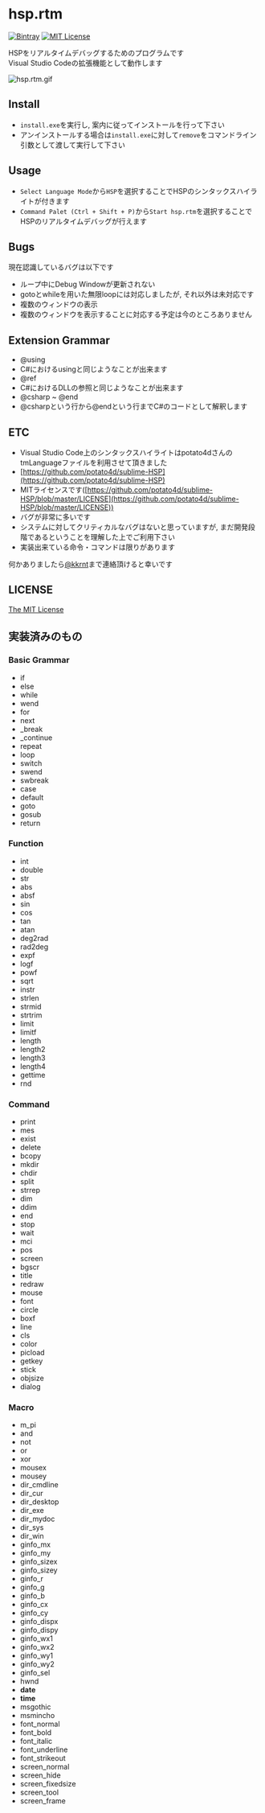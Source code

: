 # hsp.rtm
[![Bintray](https://img.shields.io/badge/Download-0.4.1-green.svg)](https://github.com/kkrnt/hsp.rtm/releases/download/v0.4.1/hsp.rtm_v0.4.1.zip) [![MIT License](http://img.shields.io/badge/license-MIT-blue.svg?style=flat)](https://github.com/kkrnt/hsp.rtm/blob/master/LICENSE)  

HSPをリアルタイムデバッグするためのプログラムです  
Visual Studio Codeの拡張機能として動作します

![hsp.rtm.gif](media/hsp.rtm.gif)

## Install
- ```install.exe```を実行し, 案内に従ってインストールを行って下さい
- アンインストールする場合は```install.exe```に対して```remove```をコマンドライン引数として渡して実行して下さい

## Usage
- ```Select Language Mode```から```HSP```を選択することでHSPのシンタックスハイライトが付きます
- ```Command Palet (Ctrl + Shift + P)```から```Start hsp.rtm```を選択することでHSPのリアルタイムデバッグが行えます

## Bugs
現在認識しているバグは以下です
- ループ中にDebug Windowが更新されない
 - gotoとwhileを用いた無限loopには対応しましたが, それ以外は未対応です
- 複数のウィンドウの表示
 - 複数のウィンドウを表示することに対応する予定は今のところありません
 
## Extension Grammar
- @using
 - C#におけるusingと同じようなことが出来ます
- @ref
 - C#におけるDLLの参照と同じようなことが出来ます
- @csharp ~ @end
 - @csharpという行から@endという行までC#のコードとして解釈します

## ETC
- Visual Studio Code上のシンタックスハイライトはpotato4dさんのtmLanguageファイルを利用させて頂きました
 - [https://github.com/potato4d/sublime-HSP](https://github.com/potato4d/sublime-HSP)
 - MITライセンスです([https://github.com/potato4d/sublime-HSP/blob/master/LICENSE](https://github.com/potato4d/sublime-HSP/blob/master/LICENSE))
- バグが非常に多いです  
 - システムに対してクリティカルなバグはないと思っていますが, まだ開発段階であるということを理解した上でご利用下さい
- 実装出来ている命令・コマンドは限りがあります

何かありましたら[@kkrnt](https://twitter.com/kkrnt)まで連絡頂けると幸いです

## LICENSE
[The MIT License](https://github.com/kkrnt/hsp.rtm/blob/master/LICENSE)

## 実装済みのもの
### Basic Grammar
- if
- else
- while
- wend
- for
- next
- _break
- _continue
- repeat
- loop
- switch
- swend
- swbreak
- case
- default
- goto
- gosub
- return

### Function
- int
- double
- str
- abs
- absf
- sin
- cos
- tan
- atan
- deg2rad
- rad2deg
- expf
- logf
- powf
- sqrt
- instr
- strlen
- strmid
- strtrim
- limit
- limitf
- length
- length2
- length3
- length4
- gettime
- rnd

### Command
- print
- mes
- exist
- delete
- bcopy
- mkdir
- chdir
- split
- strrep
- dim
- ddim
- end
- stop
- wait
- mci
- pos
- screen
- bgscr
- title
- redraw
- mouse
- font
- circle
- boxf
- line
- cls
- color
- picload
- getkey
- stick
- objsize
- dialog

### Macro
- m_pi
- and
- not
- or
- xor
- mousex
- mousey
- dir_cmdline
- dir_cur
- dir_desktop
- dir_exe
- dir_mydoc
- dir_sys
- dir_win
- ginfo_mx
- ginfo_my
- ginfo_sizex
- ginfo_sizey
- ginfo_r
- ginfo_g
- ginfo_b
- ginfo_cx
- ginfo_cy
- ginfo_dispx
- ginfo_dispy
- ginfo_wx1
- ginfo_wx2
- ginfo_wy1
- ginfo_wy2
- ginfo_sel
- hwnd
- __date__
- __time__
- msgothic
- msmincho
- font_normal
- font_bold
- font_italic
- font_underline
- font_strikeout
- screen_normal
- screen_hide
- screen_fixedsize
- screen_tool
- screen_frame